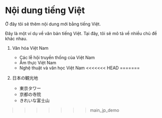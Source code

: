# Nội dung tiếng Việt

Ở đây tôi sẽ thêm nội dung mới bằng tiếng Việt.

Đây là một ví dụ về văn bản tiếng Việt. Tại đây, tôi sẽ mô tả về nhiều chủ đề khác nhau.

1. Văn hóa Việt Nam
   - Các lễ hội truyền thống của Việt Nam
   - Ẩm thực Việt Nam
   - Nghệ thuật và văn học Việt Nam
<<<<<<< HEAD
=======

2. 日本の観光地
   - 東京タワー
   - 京都の寺院
   - きれいな富士山
>>>>>>> main_jp_demo